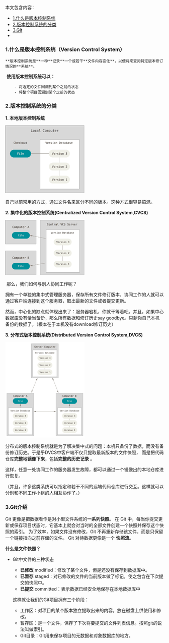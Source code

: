 本文包含内容：

* [1.什么是版本控制系统](#)
* [2.版本控制系统的分类]()
* [3.Git]()
* 

### 1.什么是版本控制系统（Version Control System）

 	**版本控制系统是**一种**记录**一个或若干**文件内容变化**，以便将来查阅特定版本修订情况的**系统**。

​	 **使用版本控制系统可以：**

		- 将选定的文件回溯到某个之前的状态
		- 将整个项目回溯到某个之前的状态



### 2.版本控制系统的分类

  **1.  本地版本控制系统**

<img src="./images/local.png" width="50%" >

​    自己以前常用的方式，通过文件名来区分不同的版本。这种方式很容易搞混。

**2. 集中化的版本控制系统(Centralized Version Control System,CVCS)**

<img src="./images/centralized.png" width="50%">

​    那么，我们如何与别人协同工作呢？

​    拥有一个单独的集中式管理服务器，保存所有文件修订版本，协同工作的人就可以通过客户端连接到这个服务器，取出最新的文件或者提交更新。

​    然而，中心化的缺点就体现出来了：服务器宕机，你就干等着吧。并且，如果中心数据库没有恰当备份，那么所有数据和修订历史say goodbye。只剩你自己本机备份的数据了。（根本在于本机没有download修订历史）

**3. 分布式版本控制系统(Distributed Version Control System,DVCS)**

<img src="./images/distributed.png" width="50%">

​    分布式的版本控制系统就是为了解决集中式的问题：本机只备份了数据，而没有备份修订历史。于是乎DVCS中客户端不仅只提取最新版本的文件快照， 而是把代码仓库**完整地镜像下来**，包括**完整的历史记录** 。

​	这样，任意一处协同工作的服务器发生故障，都可以通过一个镜像出的本地仓库进行恢复。

（并且，许多这类系统可以指定和若干不同的远端代码仓库进行交互。这样就可以分别和不同工作小组的人相互协作了。）



### 3.Git介绍

 Git 更像是把数据看作是对小型文件系统的**一系列快照**。 在 Git 中，每当你提交更新或保存项目状态时，它基本上就会对当时的全部文件创建一个快照并保存这个快照的索引。 为了效率，如果文件没有修改，Git 不再重新存储该文件，而是只保留一个链接指向之前存储的文件。 Git 对待数据更像是一个 **快照流**。 

**什么是文件快照？**



- Git中文件的三种状态

  - **已修改** modified：修改了某个文件，但是还没有保存到数据库中。
  - **已暂存**  staged：对已修改的文件的当前版本做了标记，使之包含在下次提交的快照中。
  - **已提交** committed：表示数据已经安全地保存在本地数据库中

  这样就让我们的Git项目拥有三个阶段：

  - 工作区：对项目的某个版本独立提取出来的内容。放在磁盘上供使用和修改。
  - 暂存区：是一个文件，保存了下次将要提交的文件列表信息。按照git的说法叫做索引。
  - Git目录：Git用来保存项目的元数据和对象数据库的地方。